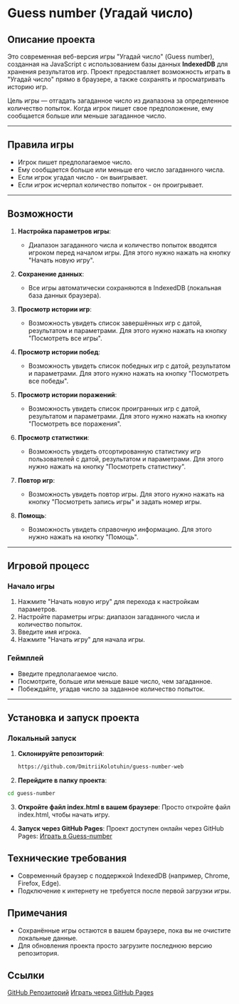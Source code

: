 # Guess number (Угадай число)

## Описание проекта

Это современная веб-версия игры "Угадай число" (Guess number), созданная на JavaScript с использованием базы данных **IndexedDB** для хранения результатов игр. Проект предоставляет возможность играть в "Угадай число" прямо в браузере, а также сохранять и просматривать историю игр.

Цель игры — отгадать загаданное число из диапазона за определенное количество попыток. Когда игрок пишет свое предположение, ему сообщается больше или меньше загаданное число.

---

## Правила игры

- Игрок пишет предполагаемое число.
- Ему сообщается больше или меньше его число загаданного числа.
- Если игрок угадал число - он выигрывает.
- Если игрок исчерпал количество попыток - он проигрывает.

---

## Возможности

1. **Настройка параметров игры**:  
   - Диапазон загаданного числа и количество попыток вводятся игроком перед началом игры. Для этого нужно нажать на кнопку "Начать новую игру".

2. **Сохранение данных**:  
   - Все игры автоматически сохраняются в IndexedDB (локальная база данных браузера).

3. **Просмотр истории игр**:  
   - Возможность увидеть список завершённых игр с датой, результатом и параметрами. Для этого нужно нажать на кнопку "Посмотреть все игры".
   
4. **Просмотр истории побед**:  
   - Возможность увидеть список победных игр с датой, результатом и параметрами. Для этого нужно нажать на кнопку "Посмотреть все победы".
   
5. **Просмотр истории поражений**:  
   - Возможность увидеть список проигранных игр с датой, результатом и параметрами. Для этого нужно нажать на кнопку "Посмотреть все поражения".
   
5. **Просмотр статистики**:  
   - Возможность увидеть отсортированную статистику игр пользователей с датой, результатом и параметрами. Для этого нужно нажать на кнопку "Посмотреть статистику".

6. **Повтор игр**:  
   - Возможность увидеть повтор игры. Для этого нужно нажать на кнопку "Посмотреть запись игры" и задать номер игры.
   
7. **Помощь**:  
   - Возможность увидеть справочную информацию. Для этого нужно нажать на кнопку "Помощь".

---

## Игровой процесс

### Начало игры

1. Нажмите "Начать новую игру" для перехода к настройкам параметров.
2. Настройте параметры игры: диапазон загаданного числа и количество попыток.
3. Введите имя игрока.
4. Нажмите "Начать игру" для начала игры.

### Геймплей

- Введите предполагаемое число.
- Посмотрите, больше или меньше ваше число, чем загаданное.
- Побеждайте, угадав число за заданное количество попыток.

---

## Установка и запуск проекта

### Локальный запуск

1. **Склонируйте репозиторий**:
   ```bash
   https://github.com/DmitriiKolotuhin/guess-number-web
   
2. **Перейдите в папку проекта**:

```bash
cd guess-number
```
3. **Откройте файл index.html в вашем браузере**: 
    Просто откройте файл index.html, чтобы начать игру.

4. **Запуск через GitHub Pages**:
Проект доступен онлайн через GitHub Pages:
[Играть в Guess-number](https://dmitriikolotuhin.github.io/guess-number-web/)

## Технические требования
- Современный браузер с поддержкой IndexedDB (например, Chrome, Firefox, Edge).
- Подключение к интернету не требуется после первой загрузки игры.
## Примечания
- Сохранённые игры остаются в вашем браузере, пока вы не очистите локальные данные.
- Для обновления проекта просто загрузите последнюю версию репозитория.
## Ссылки
[GitHub Репозиторий](https://github.com/DmitriiKolotuhin/guess-number-web)
[Играть через GitHub Pages](https://dmitriikolotuhin.github.io/guess-number-web/)
